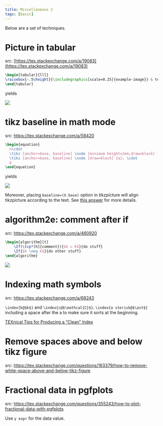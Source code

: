 ```yaml
---
title: Miscellaneous 2
tags: [basic] 
---
```

Below are a set of techniques.

# Picture in tabular 
src: [https://tex.stackexchange.com/a/19083](https://tex.stackexchange.com/a/19083)
```latex
\begin{tabular}{lll}
\raisebox{-.5\height}{\includegraphics[scale=0.25]{example-image}} & text & text\\
\end{tabular}
```

yields

![](https://i.stack.imgur.com/utPDd.png)

# tikz baseline in math mode
src: <https://tex.stackexchange.com/a/58420>

```latex
\begin{equation}
  n\cdot
  \tikz [anchor=base, baseline] \node [minimum height=2em,draw=black] {$m$}; \cdot
  \tikz [anchor=base, baseline] \node [draw=black] {a}; \cdot
  b
\end{equation}
```
yields

![](https://i.stack.imgur.com/7QkP3.png)

Moreover, placing `baseline=(X.base)` option in tikzpicture will align tikzpicture according to the text. See [this answer](https://tex.stackexchange.com/a/58284) for more details.

# algorithm2e: comment after if
src: <https://tex.stackexchange.com/a/460920>

```latex
\begin{algorithm}[t]
    \If(\tcp*[h]{comment}){$k = K$}{do stuff}
    \If{$k \neq K$}{do other stuff}
\end{algorithm}
```
![](https://i.stack.imgur.com/RWHMA.png)

# Indexing math symbols
src: <https://tex.stackexchange.com/a/68243>

`\index{k@$k$}` and `\index{c@$\mathcal{C}$}`. `\index{a sterisk@$\ast$}`
including a space after the a to make sure it sorts at the beginning.

[TEXnical Tips for Producing a “Clean” Index](https://www.ams.org/arc/tex/howto/index/0index-notes.pdf)

# Remove spaces above and below tikz figure

src: <https://tex.stackexchange.com/questions/163379/how-to-remove-white-space-above-and-below-tikz-figure>

# Fractional data in pgfplots
src: <https://tex.stackexchange.com/questions/355243/how-to-plot-fractional-data-with-pgfplots>

Use `y expr` for the data value.

